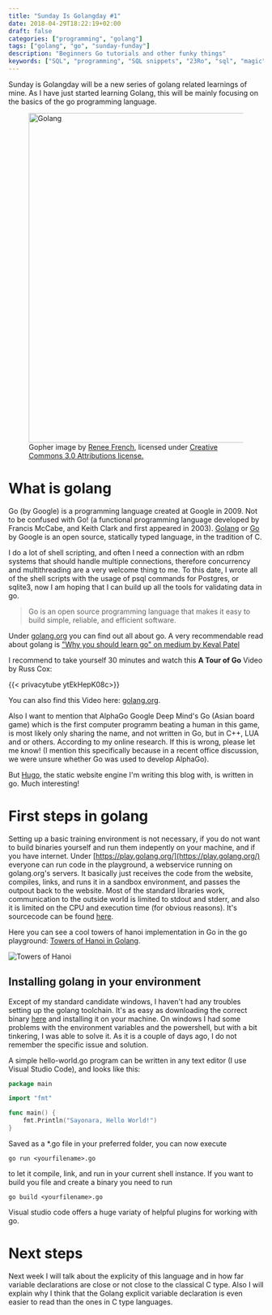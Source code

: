 ```yaml
---
title: "Sunday Is Golangday #1"
date: 2018-04-29T18:22:19+02:00
draft: false
categories: ["programming", "golang"]
tags: ["golang", "go", "sunday-funday"]
description: "Beginners Go tutorials and other funky things"
keywords: ["SQL", "programming", "SQL snippets", "23Ro", "sql", "magic"]
---
```


Sunday is Golangday will be a new series of golang related learnings of mine. As I have just started learning Golang, this will be mainly focusing on the basics of the go programming language.

<figure>
    <img src="/images/golang.jpg" alt="Golang" style="width: 650px;"/>
    <figcaption>Gopher image by <a href="https://reneefrench.blogspot.de/">Renee French</a>, licensed under <a href="https://creativecommons.org/licenses/by/3.0/">Creative Commons 3.0 Attributions license.</a></figcaption>
</figure>

# What is golang

Go (by Google) is a programming language created at Google in 2009. Not to be confused with Go! (a functional programming language developed by Francis McCabe, and Keith Clark and first appeared in 2003). [Golang](https://github.com/golang/go) or [Go](https://github.com/golang/go) by Google is an open source, statically typed language, in the tradition of C.

I do a lot of shell scripting, and often I need a connection with an rdbm systems that should handle multiple connections, therefore concurrency and multithreading are a very welcome thing to me. To this date, I wrote all of the shell scripts with the usage of psql commands for Postgres, or sqlite3, now I am hoping that I can build up all the tools for validating data in go.

>Go is an open source programming language
>that makes it easy to build simple,
>reliable, and efficient software.

Under [golang.org](https://golang.org) you can find out all about go. A very recommendable read about golang is ["Why you should learn go" on medium by Keval Patel](https://medium.com/@kevalpatel2106/why-should-you-learn-go-f607681fad65)

I recommend to take yourself 30 minutes and watch this **A Tour of Go** Video by Russ Cox:

{{< privacytube ytEkHepK08c>}}

You can also find this Video here: [golang.org](https://golang.org/).

Also I want to mention that AlphaGo Google Deep Mind's Go (Asian board game) which is the first computer programm beating a human in this game, is most likely only sharing the name, and not written in Go, but in C++, LUA and or others. According to my online research. If this is wrong, please let me know! (I mention this specifically because in a recent office discussion, we were unsure whether Go was used to develop AlphaGo).

But [Hugo](https://gohugo.io/), the static website engine I'm writing this blog with, is written in go. Much interesting!

# First steps in golang

Setting up a basic training environment is not necessary, if you do not want to build binaries yourself and run them indepently on your machine, and if you have internet. Under [https://play.golang.org/](https://play.golang.org/) everyone can run code in the playground, a webservice running on golang.org's servers. It basically just receives the code from the website, compiles, links, and runs it in a sandbox environment, and passes the outpout back to the website. Most of the standard libraries work, communication to the outside world is limited to stdout and stderr, and also it is limited on the CPU and execution time (for obvious reasons). It's sourcecode can be found [here](https://go.googlesource.com/playground).

Here you can see a cool towers of hanoi implementation in Go in the go playground: [Towers of Hanoi in Golang](https://play.golang.org/p/31rOVYnNcbX).

![Towers of Hanoi](/images/towers.gif)

## Installing golang in your environment

Except of my standard candidate windows, I haven't had any troubles setting up the golang toolchain. It's as easy as downloading the correct binary [here](https://golang.org/dl/) and installing it on your machine. On windows I had some problems with the environment variables and the powershell, but with a bit tinkering, I was able to solve it. As it is a couple of days ago, I do not remember the specific issue and solution.

A simple hello-world.go program can be written in any text editor (I use Visual Studio Code), and looks like this:

```go
package main

import "fmt"

func main() {
	fmt.Println("Sayonara, Hello World!")
}
```

Saved as a *.go file in your preferred folder, you can now execute 
```shell 
go run <yourfilename>.go
```
to let it compile, link, and run in your current shell instance. If you want to build you file and create a binary you need to run 
```shell
go build <yourfilename>.go
```

Visual studio code offers a huge variaty of helpful plugins for working with go.

# Next steps

Next week I will talk about the explicity of this language and in how far variable declarations are close or not close to the classical C type. Also I will explain why I think that the Golang explicit variable declaration is even easier to read than the ones in C type languages.